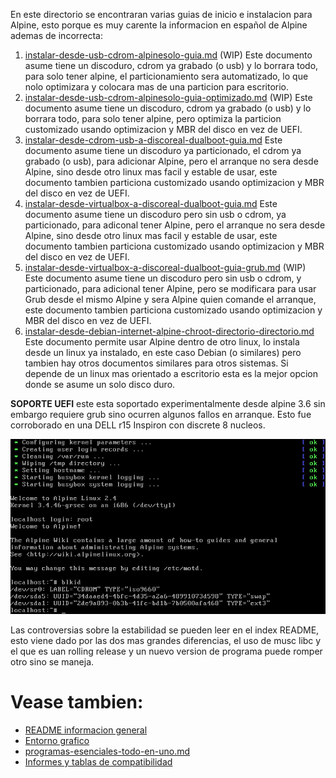 
En este directorio se encontraran varias guias de inicio e instalacion para Alpine, 
esto porque es muy carente la informacion en español de Alpine ademas de incorrecta:

1. [instalar-desde-usb-cdrom-alpinesolo-guia.md](instalar-desde-usb-cdrom-alpinesolo-guia.md) (WIP)
Este documento asume tiene un discoduro, cdrom ya grabado (o usb) y lo borrara todo, para solo tener alpine, 
el particionamiento sera automatizado, lo que nolo optimizara y colocara mas de una particion para escritorio.
2. [instalar-desde-usb-cdrom-alpinesolo-guia-optimizado.md](instalar-desde-usb-cdrom-alpinesolo-guia-optimizado.md) (WIP)
Este documento asume tiene un discoduro, cdrom ya grabado (o usb) y lo borrara todo, para solo tener alpine, 
pero optimiza la particion customizado usando optimizacion y MBR del disco en vez de UEFI.
3. [instalar-desde-cdrom-usb-a-discoreal-dualboot-guia.md](instalar-desde-cdrom-usb-a-discoreal-dualboot-guia.md)
Este documento asume tiene un discoduro ya particionado, el cdrom ya grabado (o usb), para adicionar Alpine, 
pero el arranque no sera desde Alpine, sino desde otro linux mas facil y estable de usar, 
este documento tambien particiona customizado usando optimizacion y MBR del disco en vez de UEFI.
4. [instalar-desde-virtualbox-a-discoreal-dualboot-guia.md](instalar-desde-virtualbox-a-discoreal-dualboot-guia.md)
Este documento asume tiene un discoduro pero sin usb o cdrom, ya particionado, para adiconal tener Alpine, 
pero el arranque no sera desde Alpine, sino desde otro linux mas facil y estable de usar, 
este documento tambien particiona customizado usando optimizacion y MBR del disco en vez de UEFI.
5. [instalar-desde-virtualbox-a-discoreal-dualboot-guia-grub.md](instalar-desde-virtualbox-a-discoreal-dualboot-guia-grub.md) (WIP)
Este documento asume tiene un discoduro pero sin usb o cdrom, y particionado, para adicional tener Alpine, 
pero se modificara para usar Grub desde el mismo Alpine y sera Alpine quien comande el arranque, 
este documento tambien particiona customizado usando optimizacion y MBR del disco en vez de UEFI.
6. [instalar-desde-debian-internet-alpine-chroot-directorio-directorio.md](instalar-desde-debian-internet-alpine-chroot-directorio-directorio.md) 
Este documento permite usar Alpine dentro de otro linux, lo instala desde un linux ya instalado, 
en este caso Debian (o similares) pero tambien hay otros documentos similares para otros sistemas.
Si depende de un linux mas orientado a escritorio esta es la mejor opcion donde se asume un solo disco duro.

**SOPORTE UEFI** este esta soportado experimentalmente desde alpine 3.6 sin embargo requiere grub 
sino ocurren algunos fallos en arranque. Esto fue corroborado en una DELL r15 Inspiron con discrete 8 nucleos.

![instalar-desde-virtualbox-a-discoreal-dualboot-screenshot-01.png](instalar-desde-virtualbox-a-discoreal-dualboot-screenshot-01.png)

Las controversias sobre la estabilidad se pueden leer en el index README, esto 
viene dado por las dos mas grandes diferencias, el uso de musc libc y el que 
es uan rolling release y un nuevo version de programa puede romper otro sino se maneja.

# Vease tambien:

* [README informacion general](../README.md)
* [Entorno grafico](../recetas/README-escritorios.md)
* [programas-esenciales-todo-en-uno.md](../recetas/programas-esenciales-todo-en-uno.md)
* [Informes y tablas de compatibilidad](../informes/hardware-y-versiones-alpine-recomendados.md)

